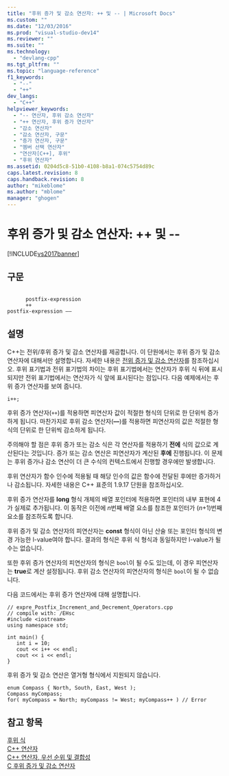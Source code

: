 ```yaml
---
title: "후위 증가 및 감소 연산자: ++ 및 -- | Microsoft Docs"
ms.custom: ""
ms.date: "12/03/2016"
ms.prod: "visual-studio-dev14"
ms.reviewer: ""
ms.suite: ""
ms.technology: 
  - "devlang-cpp"
ms.tgt_pltfrm: ""
ms.topic: "language-reference"
f1_keywords: 
  - "--"
  - "++"
dev_langs: 
  - "C++"
helpviewer_keywords: 
  - "-- 연산자, 후위 감소 연산자"
  - "++ 연산자, 후위 증가 연산자"
  - "감소 연산자"
  - "감소 연산자, 구문"
  - "증가 연산자, 구문"
  - "멤버 선택 연산자"
  - "연산자[C++], 후위"
  - "후위 연산자"
ms.assetid: 0204d5c8-51b0-4108-b8a1-074c5754d89c
caps.latest.revision: 8
caps.handback.revision: 8
author: "mikeblome"
ms.author: "mblome"
manager: "ghogen"
---
```

# 후위 증가 및 감소 연산자: ++ 및 --
[!INCLUDE[vs2017banner](../assembler/inline/includes/vs2017banner.md)]

## 구문  
  
```  
  
      postfix-expression   
      ++  
postfix-expression ––  
```  
  
## 설명  
 C\+\+는 전위\/후위 증가 및 감소 연산자를 제공합니다. 이 단원에서는 후위 증가 및 감소 연산자에 대해서만 설명합니다. 자세한 내용은 [전위 증가 및 감소 연산자](../cpp/prefix-increment-and-decrement-operators-increment-and-decrement.md)를 참조하십시오. 후위 표기법과 전위 표기법의 차이는 후위 표기법에서는 연산자가 후위 식 뒤에 표시되지만 전위 표기법에서는 연산자가 식 앞에 표시된다는 점입니다. 다음 예제에서는 후위 증가 연산자를 보여 줍니다.  
  
```  
i++;  
```  
  
 후위 증가 연산자\(`++`\)를 적용하면 피연산자 값이 적절한 형식의 단위로 한 단위씩 증가하게 됩니다.  마찬가지로 후위 감소 연산자\(**––**\)를 적용하면 피연산자의 값은 적절한 형식의 단위로 한 단위씩 감소하게 됩니다.  
  
 주의해야 할 점은 후위 증가 또는 감소 식은 각 연산자를 적용하기 **전에** 식의 값으로 계산된다는 것입니다.  증가 또는 감소 연산은 피연산자가 계산된 **후에** 진행됩니다.  이 문제는 후위 증가나 감소 연산이 더 큰 수식의 컨텍스트에서 진행할 경우에만 발생합니다.  
  
 후위 연산자가 함수 인수에 적용될 때 해당 인수의 값은 함수에 전달된 후에만 증가하거나 감소됩니다.  자세한 내용은 C\+\+ 표준의 1.9.17 단원을 참조하십시오.  
  
 후위 증가 연산자를 **long** 형식 개체의 배열 포인터에 적용하면 포인터의 내부 표현에 4가 실제로 추가됩니다.  이 동작은 이전에 *n*번째 배열 요소를 참조한 포인터가 \(*n*\+1\)번째 요소를 참조하도록 합니다.  
  
 후위 증가 및 감소 연산자의 피연산자는 **const** 형식이 아닌 산술 또는 포인터 형식의 변경 가능한 l\-value여야 합니다.  결과의 형식은 후위 식 형식과 동일하지만 l\-value가 될 수는 없습니다.  
  
 또한 후위 증가 연산자의 피연산자의 형식은 `bool`이 될 수도 있는데, 이 경우 피연산자는 **true**로 계산 설정됩니다.  후위 감소 연산자의 피연산자의 형식은 `bool`이 될 수 없습니다.  
  
 다음 코드에서는 후위 증가 연산자에 대해 설명합니다.  
  
```  
// expre_Postfix_Increment_and_Decrement_Operators.cpp  
// compile with: /EHsc  
#include <iostream>  
using namespace std;  
  
int main() {  
   int i = 10;  
   cout << i++ << endl;  
   cout << i << endl;  
}  
```  
  
 후위 증가 및 감소 연산은 열거형 형식에서 지원되지 않습니다.  
  
```  
enum Compass { North, South, East, West );  
Compass myCompass;  
for( myCompass = North; myCompass != West; myCompass++ ) // Error  
```  
  
## 참고 항목  
 [후위 식](../cpp/postfix-expressions.md)   
 [C\+\+ 연산자](../misc/cpp-operators.md)   
 [C\+\+ 연산자, 우선 순위 및 결합성](../cpp/cpp-built-in-operators-precedence-and-associativity.md)   
 [C 후위 증가 및 감소 연산자](../c-language/c-postfix-increment-and-decrement-operators.md)